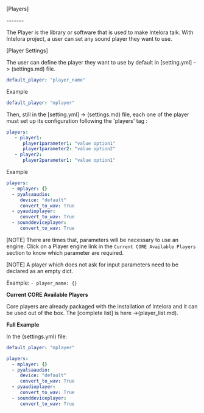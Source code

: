 [Players]

**-------**
                                                                                                                                       
The Player is the library or software that is used to make Intelora talk. With Intelora project, a user can set any sound player they want to use.

[Player Settings]

The user can define the player they want to use by default in [setting.yml] -> (settings.md) file.

```yml
default_player: "player_name"
```

Example
```yml
default_player: "mplayer"
```

Then, still in the [setting.yml] -> (settings.md) file, each one of the player must set up its configuration following the 'players' tag :

```yml
players:
   - player1:
      player1parameter1: "value option1"
      player1parameter2: "value option2"
   - player2:
      player2parameter1: "value option1"
```

Example
```yml
players:
  - mplayer: {}
  - pyalsaaudio:
     device: "default"
     convert_to_wav: True
  - pyaudioplayer:
     convert_to_wav: True
  - sounddeviceplayer:
     convert_to_wav: True
```

[NOTE] There are times that, parameters will be necessary to use an engine. 
Click on a Player engine link in the `Current CORE Available Players` section to know which parameter are required.

[NOTE] A player which does not ask for input parameters need to be declared as an empty dict. 

Example: ```- player_name: {}```

**Current CORE Available Players**

Core players are already packaged with the installation of Intelora and it can be used out of the box. The [complete list] is here ->(player_list.md).

**Full Example**

In the (settings.yml) file:

```yml
default_player: "mplayer"

players:
  - mplayer: {}
  - pyalsaaudio:
     device: "default"
     convert_to_wav: True
  - pyaudioplayer:
     convert_to_wav: True
  - sounddeviceplayer:
     convert_to_wav: True
```

